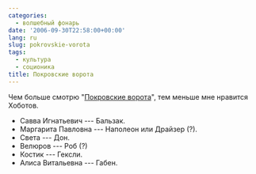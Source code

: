 ```yaml
---
categories:
  - волшебный фонарь
date: '2006-09-30T22:58:00+00:00'
lang: ru
slug: pokrovskie-vorota
tags:
  - культура
  - соционика
title: Покровские ворота
---
```



Чем больше смотрю "[Покровские ворота](http://www.exler.ru/films/12-09-2005.htm)", тем меньше мне нравится Хоботов.  

* Савва Игнатьевич --- Бальзак.  
* Маргарита Павловна --- Наполеон или Драйзер (?).  
* Света --- Дон.  
* Велюров --- Роб (?)  
* Костик --- Гексли.  
* Алиса Витальевна --- Габен.  
